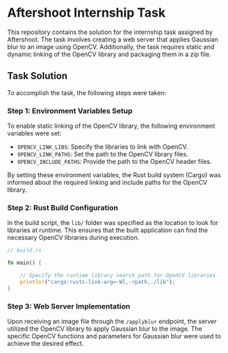 # Aftershoot Internship Task

This repository contains the solution for the internship task assigned by Aftershoot. The task involves creating a web server that applies Gaussian blur to an image using OpenCV. Additionally, the task requires static and dynamic linking of the OpenCV library and packaging them in a zip file.

## Task Solution

To accomplish the task, the following steps were taken:

### Step 1: Environment Variables Setup

To enable static linking of the OpenCV library, the following environment variables were set:

-   `OPENCV_LINK_LIBS`: Specify the libraries to link with OpenCV.
-   `OPENCV_LINK_PATHS`: Set the path to the OpenCV library files.
-   `OPENCV_INCLUDE_PATHS`: Provide the path to the OpenCV header files.

By setting these environment variables, the Rust build system (Cargo) was informed about the required linking and include paths for the OpenCV library.

### Step 2: Rust Build Configuration

In the build script, the `lib/` folder was specified as the location to look for libraries at runtime. This ensures that the built application can find the necessary OpenCV libraries during execution.

```rust
// build.rs

fn main() {

    // Specify the runtime library search path for OpenCV libraries
    println!("cargo:rustc-link-arg=-Wl,-rpath,./lib");
}
```

### Step 3: Web Server Implementation

Upon receiving an image file through the `/applyblur` endpoint, the server utilized the OpenCV library to apply Gaussian blur to the image. The specific OpenCV functions and parameters for Gaussian blur were used to achieve the desired effect.

